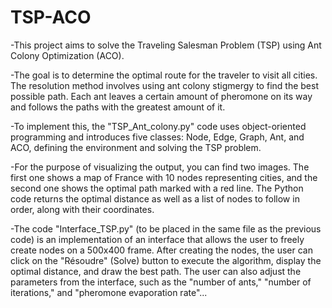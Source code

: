 # TSP-ACO

-This project aims to solve the Traveling Salesman Problem (TSP) using Ant Colony Optimization (ACO). 

-The goal is to determine the optimal route for the traveler to visit all cities. The resolution method involves using ant colony stigmergy
 to find the best possible path. Each ant leaves a certain amount of pheromone on its way and follows the paths with the greatest amount of it.
 
-To implement this, the "TSP_Ant_colony.py" code uses object-oriented programming and introduces five classes: Node, Edge, Graph, Ant, and ACO,
 defining the environment and solving the TSP problem.
 
-For the purpose of visualizing the output, you can find two images. The first one shows a map of France with 10 nodes representing cities, and 
the second one shows the optimal path marked with a red line. The Python code returns the optimal distance as well as a list of nodes to follow in order, 
along with their coordinates.

-The code "Interface_TSP.py" (to be placed in the same file as the previous code) is an implementation of an interface that allows the user to freely create nodes on a 500x400 frame. After creating the nodes, the user can click on the "Résoudre" (Solve) button to execute the algorithm, display the optimal distance, and draw the best path. The user can also adjust the parameters from the interface, such as the "number of ants," "number of iterations," and "pheromone evaporation rate"...
